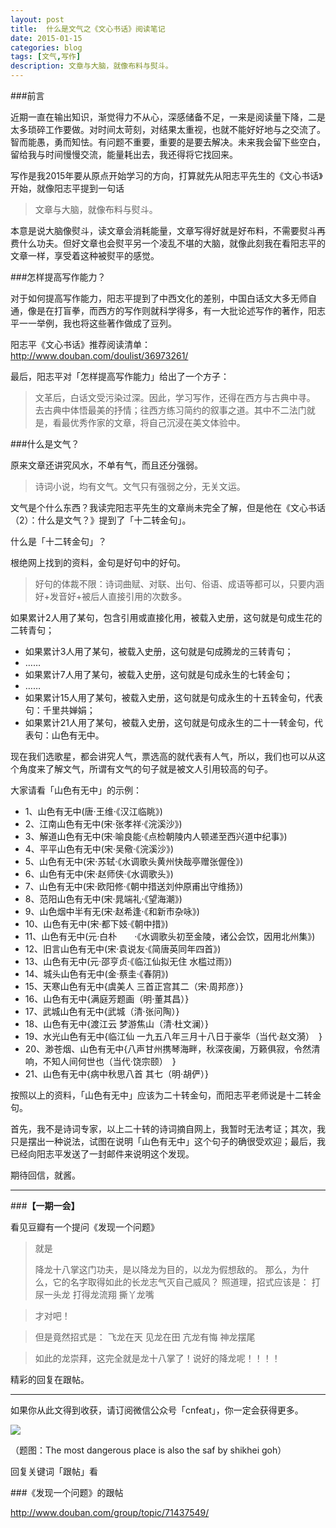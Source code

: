 ```yaml
---
layout: post
title:  什么是文气之《文心书话》阅读笔记
date: 2015-01-15
categories: blog
tags: [文气,写作]
description: 文章与大脑，就像布料与熨斗。
---
```


###前言

近期一直在输出知识，渐觉得力不从心，深感储备不足，一来是阅读量下降，二是太多琐碎工作要做。对时间太苛刻，对结果太重视，也就不能好好地与之交流了。智而能愚，勇而知怯。有问题不重要，重要的是要去解决。未来我会留下些空白，留给我与时间慢慢交流，能量耗出去，我还得将它找回来。

写作是我2015年要从原点开始学习的方向，打算就先从阳志平先生的《文心书话》开始，就像阳志平提到一句话

>文章与大脑，就像布料与熨斗。

本意是说大脑像熨斗，读文章会消耗能量，文章写得好就是好布料，不需要熨斗再费什么功夫。但好文章也会熨平另一个凌乱不堪的大脑，就像此刻我在看阳志平的文章一样，享受着这种被熨平的感觉。

###怎样提高写作能力？

对于如何提高写作能力，阳志平提到了中西文化的差别，中国白话文大多无师自通，像是在打盲拳，而西方的写作则就科学得多，有一大批论述写作的著作，阳志平一一举例，我也将这些著作做成了豆列。

阳志平《文心书话》推荐阅读清单：http://www.douban.com/doulist/36973261/

最后，阳志平对「怎样提高写作能力」给出了一个方子：

>文革后，白话文受污染过深。因此，学习写作，还得在西方与古典中寻。 去古典中体悟最美的抒情；往西方练习简约的叙事之道。其中不二法门就是，看最优秀作家的文章，将自己沉浸在美文体验中。


###什么是文气？

原来文章还讲究风水，不单有气，而且还分强弱。

>诗词小说，均有文气。文气只有强弱之分，无关文运。

文气是个什么东西？我读完阳志平先生的文章尚未完全了解，但是他在《文心书话（2）：什么是文气？》提到了「十二转金句」。

什么是「十二转金句」？

根绝网上找到的资料，金句是好句中的好句。

>好句的体裁不限：诗词曲赋、对联、出句、俗语、成语等都可以，只要内涵好+发音好+被后人直接引用的次数多。

如果累计2人用了某句，包含引用或直接化用，被载入史册，这句就是句成生花的二转青句；


- 如果累计3人用了某句，被载入史册，这句就是句成腾龙的三转青句；
- ……
- 如果累计7人用了某句，被载入史册，这句就是句成永生的七转金句；
- ……
- 如果累计15人用了某句，被载入史册，这句就是句成永生的十五转金句，代表句：千里共婵娟；
- 如果累计21人用了某句，被载入史册，这句就是句成永生的二十一转金句，代表句：山色有无中。

现在我们选歌星，都会讲究人气，票选高的就代表有人气，所以，我们也可以从这个角度来了解文气，所谓有文气的句子就是被文人引用较高的句子。

大家请看「山色有无中」的示例：

- 1、山色有无中(唐·王维·《汉江临眺》)
- 2、江南山色有无中(宋·张孝祥·《浣溪沙》)
- 3、解道山色有无中(宋·喻良能·《点检朝陵内人顿递至西兴道中纪事》)
- 4、平平山色有无中(宋·吴儆·《浣溪沙》)
- 5、山色有无中(宋·苏轼·《水调歌头黄州快哉亭赠张偓佺》)
- 6、山色有无中(宋·赵师侠·《水调歌头》)
- 7、山色有无中(宋·欧阳修·《朝中措送刘仲原甫出守维扬》)
- 8、范阳山色有无中(宋·晁端礼·《望海潮》)
- 9、山色烟中半有无(宋·赵希逢·《和新市杂咏》)
- 10、山色有无中(宋·都下妓·《朝中措》)
- 11、山色有无中(元·白朴　　·《水调歌头初至金陵，诸公会饮，因用北州集》)
- 12、旧言山色有无中(宋·袁说友·《简唐英同年四首》)
- 13、山色有无中(元·邵亨贞·《临江仙拟无住 水槛过雨》)
- 14、城头山色有无中(金·蔡圭·《春阴》)
- 15、天寒山色有无中{虞美人 三首正宫其二（宋·周邦彦）}
- 16、山色有无中{满庭芳题画（明·董其昌）}
- 17、武城山色有无中{武城（清·张问陶）}
- 18、山色有无中{渡江云 梦游焦山（清·杜文澜）}
- 19、水光山色有无中{临江仙 一九五八年三月十八日于豪华（当代·赵文漪）　}
- 20、渺苍烟、山色有无中{八声甘州携琴海畔，秋深夜阑，万籁俱寂，令然清响，不知人间何世也（当代·饶宗颐）　}
- 21、山色有无中{病中秋思八首 其七（明·胡俨）}

按照以上的资料，「山色有无中」应该为二十转金句，而阳志平老师说是十二转金句。

首先，我不是诗词专家，以上二十转的诗词摘自网上，我暂时无法考证；其次，我只是摆出一种说法，试图在说明「山色有无中」这个句子的确很受欢迎；最后，我已经向阳志平发送了一封邮件来说明这个发现。

期待回信，就酱。



---

###**【一期一会】**

看见豆瓣有一个提问《发现一个问题》

>就是
> 
>降龙十八掌这门功夫，是以降龙为目的，以龙为假想敌的。 
>那么，为什么，它的名字取得如此的长龙志气灭自己威风？ 
>照道理，招式应该是： 
>打尿一头龙 
>打得龙流翔 
>撕丫龙嘴 

>才对吧！ 

>但是竟然招式是： 
>飞龙在天 
>见龙在田 
>亢龙有悔 
>神龙摆尾 

>如此的龙崇拜，这完全就是龙十八掌了！说好的降龙呢！！！！

精彩的回复在跟帖。

----

如果你从此文得到收获，请订阅微信公众号「cnfeat」，你一定会获得更多。

![](http://7d9mjz.com1.z0.glb.clouddn.com/2014-12-15.jpg)

（题图：The most dangerous place is also the saf by shikhei goh）

回复关键词「跟帖」看

###《发现一个问题》的跟帖

http://www.douban.com/group/topic/71437549/



        
